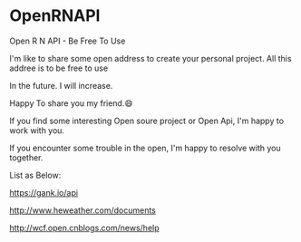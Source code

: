 # OpenRNAPI
Open R N API  - Be Free To Use

I'm like to share some open address to create your personal project.
All this addree is to be free to use 

In the future. I will increase.

Happy To share you my friend.😄

If you find some interesting Open soure project or Open Api, I'm happy to work with you.

If you encounter some trouble in the open, I'm happy to resolve with you together.

List as Below:

https://gank.io/api

http://www.heweather.com/documents

http://wcf.open.cnblogs.com/news/help
